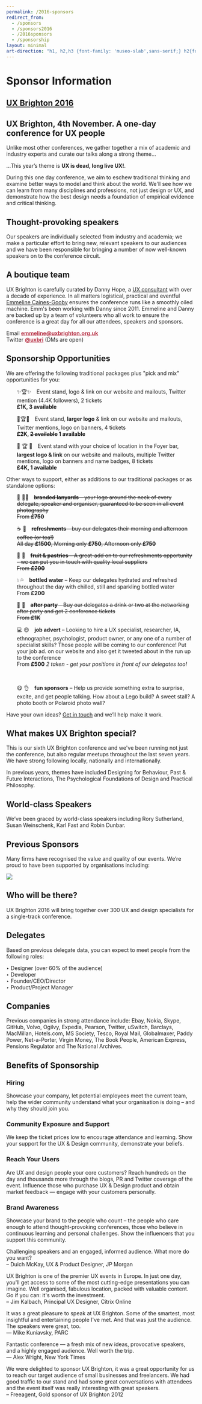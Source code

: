 ```yaml
---
permalink: /2016-sponsors
redirect_from: 
  - /sponsors
  - /sponsors2016
  - /2016sponsors
  - /sponsorship
layout: minimal
art-direction: "h1, h2,h3 {font-family: 'museo-slab',sans-serif;} h2{font-size: 1.5rem; color: #1075b0} h3{font-size: 1.3rem; color: #1075b0 !important} img {width: 100%; padding:0; margin: 0; border: none} h1#sponsor-information{background-image: url('/assets/conference-2016/16415170687_c4ed3d9c88_k.jpg'); background-repeat: no-repeat; margin: -2rem -2rem 0 -2rem; padding: 35% 1rem 0 1rem; text-align: center; height: 5rem; background-size: cover; color: #fff !important;} #ux-brighton-2016httpuxbrightonorguk {background-image: url(/logo/red-square.svg); background-repeat: no-repeat; color: transparent; height: 15%; width: auto; position: absolute; top: 1rem; left: 1rem; margin: 0; padding: 0;} #ux-brighton-2016httpuxbrightonorguk  a {height: 100%; width: auto; display: block; color: transparent} #ux-brighton-2016httpuxbrightonorguk a:hover {border: none} .event-detail{position: relative} .event-meta{ margin-bottom: 0} #ux-brighton-4th-november-a-one-day-conference-for-ux-people {font-size: 3.2vmin; margin: 0 -2rem; padding: 1rem 2rem; background: #b83246; color: #fff; text-align: center;} div#body p{font-size: 1.1rem; line-height: 1.7rem} .quote p {margin: 6rem 2rem 0 0; color: rgb(127,127,127)} @media (min-width: 55rem) {#quotes{float: left; width: 30%} #body{float: right; width: 70%} img {width: auto}}"
---
```

# Sponsor Information

## [UX Brighton 2016](http://uxbrighton.org.uk)

## UX Brighton, 4th November. A one-day conference for UX people

<div id="body">

<p>Unlike most other conferences, we gather together a mix of academic and industry experts and curate our talks along a strong theme…</p>

<p>…This year’s theme is <strong>UX is dead, long live UX!</strong>.</p>

<p>During this one day conference, we aim to eschew traditional thinking and examine better ways to model and think about the world. We'll see how we can learn from many disciplines and professions, not just design or UX, and demonstrate how the best design needs a foundation of empirical evidence and critical thinking.</p>

<h2>Thought-provoking speakers</h2>

<p>Our speakers are individually selected from industry and academia; we make a particular effort to bring new, relevant speakers to our audiences and we have been responsible for bringing a number of now well-known speakers on to the conference circuit.</p>

<h2>A boutique team</h2>
<p>UX Brighton is carefully curated by Danny Hope, a <a href="https://www.linkedin.com/in/dannyhope">UX consultant</a> with over a decade of experience. In all matters logistical, practical and eventful <a href="https://www.linkedin.com/in/emmeline-caines-gooby-9579195">Emmeline Caines-Gooby</a> ensures the conference runs like a smoothly oiled machine. Emm's been working with Danny since 2011. Emmeline and Danny are backed up by a team of volunteers who all work to ensure the conference is a great day for all our attendees, speakers and sponsors.</p>

<p>Email <strong><a href="mailto:emmeline@uxbrighton.org.uk" style="color:#b83246">emmeline@uxbrighton.org.uk</a></strong>
<br>Twitter <strong><a href="https://twitter.com/direct_messages/create/uxbri" style="color:#b83246">@uxbri</a></strong> (DMs are open)</p>

<h2 id="packages">Sponsorship Opportunities</h2>
<p>We are offering the following traditional packages plus "pick and mix" opportunities for you: </p>
<div style="margin-left: 2em"><p>✨🏆✨&emsp;Event stand, logo & link on our website and mailouts, Twitter mention (4.4K followers), 2 tickets <br><strong>£1K, 3 available</strong></p>
<p>🌟🏆🌟&emsp;Event stand, <strong>larger logo</strong> & link on our website and mailouts, Twitter mentions, logo on banners, 4 tickets
<br><strong>£2K, <strike>2 available</strike> 1 available</strong></p>
<p>👑 🏆 👑&emsp;Event stand with your choice of location in the Foyer bar, <strong>largest logo & link</strong> on our website and mailouts, multiple Twitter mentions, logo on banners and name badges, 8 tickets <br><strong>£4K, 1 available</strong></p>
</div>

<p>Other ways to support, either as additions to our traditional packages or as standalone options:</p>
<div style="margin-left: 2em"><p>🎫 🙋🏿&emsp;<strike><strong>branded lanyards</strong> – your logo around the neck of every delegate, speaker and organiser, guaranteed to be seen in all event photography 
<br>From <strong>£750</strong></strike></p>
<p>☕️ 🍵&emsp;<strike><strong>refreshments</strong> – buy our delegates their morning and afternoon coffee (or tea!)
<br>All day <strong>£1500</strong>, Morning only <strong>£750</strong>, Afternoon only <strong>£750</strong></strike></p>
<p>🍏 🍰&emsp;<strike><strong>fruit & pastries</strong> – A great-add on to our refreshments opportunity - we can put you in touch with quality local suppliers
<br>From <strong>£200</strong></strike></p>
<p>💧 💦&emsp;<strong>bottled water</strong> – Keep our delegates hydrated and refreshed throughout the day with chilled, still and sparkling bottled water
<br>From <strong>£200</strong></p>
<p>🍺 🍷&emsp;<strike><strong>after party</strong> – Buy our delegates a drink or two at the networking after party and get 2 conference tickets 
<br>From <strong>£1K</strong></strike></p>
<p>💻   😍&emsp;<strong>job advert</strong> – Looking to hire a UX specialist, researcher, IA, ethnographer, psychologist, product owner, or any one of a number of specialist skills? Those people will be coming to our conference! Put your job ad. on our website and also get it tweeted about in the run up to the conference
<br>From <strong>£500</strong> <em>2 taken - get your positions in front of our delegates too!</em></p>

<br><p>😋 👌&emsp;<strong>fun sponsors</strong> – Help us provide something extra to surprise, excite, and get people talking. How about a Lego build? A sweet stall? A photo booth or Polaroid photo wall? </p></div>

<p>Have your own ideas? <a href="mailto:emmeline@uxbrighton.org.uk">Get in touch</a> and we’ll help make it work.</p>

<h2>What makes UX Brighton special?</h2>
<p>This is our sixth UX Brighton conference and we've been running not just the conference, but also regular
meetups throughout the last seven years. We have strong following locally, nationally and internationally.</p>

<p>In previous years, themes have included Designing for Behaviour, Past & Future Interactions, The Psychological Foundations of Design and Practical Philosophy.</p>

<h2>World-class Speakers</h2>
<p>We’ve been graced by world-class speakers including Rory Sutherland, Susan Weinschenk, Karl Fast and Robin Dunbar. </p>

<h2>Previous Sponsors</h2>
<p>Many firms have recognised the value and quality of our events. We’re proud to have been supported by organisations including:</p>
<p><img src="/assets/conference-2016/previous-sponsors.png"></p>

<h2>Who will be there?</h2>
<p>UX Brighton 2016 will bring together over 300 UX and design
specialists for a single-track conference.</p>

<h2>Delegates</h2>
<p>Based on previous delegate data, you can expect to
meet people from the following roles:</p>
<p>‣ Designer (over 60% of the audience)
<br>‣ Developer
<br>‣ Founder/CEO/Director
<br>‣ Product/Project Manager</p>

<!-- <h2>Speakers</h2>
<p>Speakers this year will be announced over the coming weeks.</p> -->

<h2>Companies</h2>
<p>Previous companies in strong attendance include:
Ebay, Nokia, Skype, GitHub, Volvo, Ogilvy, Expedia,
Pearson, Twitter, uSwitch, Barclays, MacMillan,
Hotels.com, MS Society, Tesco, Royal Mail, Globalmaxer, Paddy
Power, Net-a-Porter, Virgin Money, The Book People,
American Express, Pensions Regulator and The National
Archives.</p> 

<h2>Benefits of Sponsorship</h2>
<h3>Hiring</h3>
<p>Showcase your company, let potential employees meet the current team, help the wider community understand what your organisation is doing – and why they should join you.</p>

<h3>Community Exposure and Support</h3>
<p>We keep the ticket prices low to encourage attendance and learning. Show your support for the UX & Design community, demonstrate your beliefs.</p>

<h3>Reach Your Users</h3>
<p>Are UX and design people your core customers? Reach hundreds on the day and thousands more through the blogs, PR and Twitter coverage of the event. Influence those who purchase UX & Design product and obtain market feedback — engage with your customers personally.</p>

<h3>Brand Awareness</h3>
<p>Showcase your brand to the people who count – the people who care enough to attend thought-provoking conferences, those who believe in continuous learning and personal challenges. Show the influencers that you support this community.</p>

</div>

<div id="quotes">

<div class="quote"><p>Challenging speakers and an engaged, informed audience. What more do you want?
<br>– Duich McKay, UX & Product Designer, JP Morgan</p></div>

<div class="quote"><p>UX Brighton is one of the premier UX events in Europe. In just one day, you'll get access to some of the most cutting-edge presentations you can imagine. Well organised, fabulous location, packed with valuable content. Go if you can: it's worth the investment.
<br>– Jim Kalbach, Principal UX Designer, Citrix Online</p></div>

<div class="quote"><p>It was a great pleasure to speak at UX Brighton. Some of the smartest, most insightful and entertaining people I've met. And that was just the audience. The speakers were great, too.
<br>— Mike Kuniavsky, PARC</p></div>

<div class="quote"><p>Fantastic conference — a fresh mix of new ideas, provocative speakers, and a highly engaged audience. Well worth the trip.
<br>— Alex Wright, New York Times</p></div>

<div class="quote"><p>We were delighted to sponsor UX Brighton, it was a great opportunity for us to reach our target audience of small businesses and freelancers. We had good traffic to our stand and had some great conversations with attendees and the event itself was really interesting with great speakers.
<br>– Freeagent, Gold sponsor of UX Brighton 2012</p></div>

</div>
